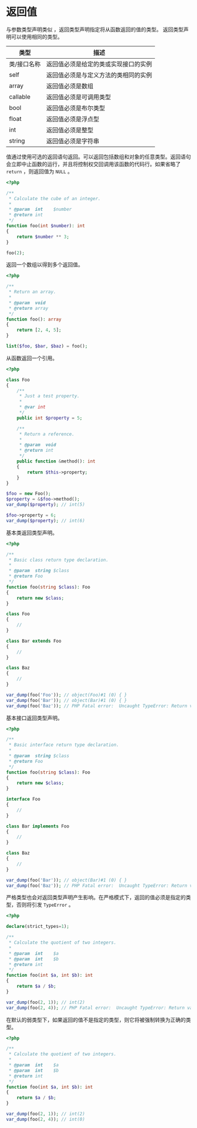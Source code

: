 # 返回值

与参数类型声明类似 ，返回类型声明指定将从函数返回的值的类型。 返回类型声明可以使用相同的类型。

| 类型        | 描述                                 |
| ----------- | ------------------------------------ |
| 类/接口名称 | 返回值必须是给定的类或实现接口的实例 |
| self        | 返回值必须是与定义方法的类相同的实例 |
| array       | 返回值必须是数组                     |
| callable    | 返回值必须是可调用类型               |
| bool        | 返回值必须是布尔类型                 |
| float       | 返回值必须是浮点型                   |
| int         | 返回值必须是整型                     |
| string      | 返回值必须是字符串                   |

值通过使用可选的返回语句返回。可以返回包括数组和对象的任意类型。返回语句会立即中止函数的运行，并且将控制权交回调用该函数的代码行。如果省略了 `return` ，则返回值为 `NULL` 。

```php
<?php

/**
 * Calculate the cube of an integer.
 *
 * @param  int    $number
 * @return int
 */
function foo(int $number): int
{
    return $number ** 3;
}

foo(2);

```

返回一个数组以得到多个返回值。

```php
<?php

/**
 * Return an array.
 *
 * @param  void
 * @return array
 */
function foo(): array
{
    return [2, 4, 5];
}

list($foo, $bar, $baz) = foo();

```

从函数返回一个引用。

```php
<?php

class Foo
{
    /**
     * Just a test property.
     *
     * @var int
     */
    public int $property = 5;

    /**
     * Return a reference.
     *
     * @param  void
     * @return int
     */
    public function &method(): int
    {
        return $this->property;
    }
}

$foo = new Foo();
$property = &$foo->method();
var_dump($property); // int(5)

$foo->property = 6;
var_dump($property); // int(6)

```

基本类返回类型声明。

```php
<?php

/**
 * Basic class return type declaration.
 *
 * @param  string $class
 * @return Foo
 */
function foo(string $class): Foo
{
    return new $class;
}

class Foo
{
    //
}

class Bar extends Foo
{
    //
}

class Baz
{
    //
}

var_dump(foo('Foo')); // object(Foo)#1 (0) { }
var_dump(foo('Bar')); // object(Bar)#1 (0) { }
var_dump(foo('Baz')); // PHP Fatal error:  Uncaught TypeError: Return value of foo() must be an instance of Foo, instance of Baz returned.

```

基本接口返回类型声明。

```php
<?php

/**
 * Basic interface return type declaration.
 *
 * @param  string $class
 * @return Foo
 */
function foo(string $class): Foo
{
    return new $class;
}

interface Foo
{
    //
}

class Bar implements Foo
{
    //
}

class Baz
{
    //
}

var_dump(foo('Bar')); // object(Bar)#1 (0) { }
var_dump(foo('Baz')); // PHP Fatal error:  Uncaught TypeError: Return value of foo() must implement interface Foo, instance of Baz returned.

```

严格类型也会对返回类型声明产生影响。在严格模式下，返回的值必须是指定的类型，否则将引发 `TypeError` 。

```php
<?php

declare(strict_types=1);

/**
 * Calculate the quotient of two integers.
 *
 * @param  int    $a
 * @param  int    $b
 * @return int
 */
function foo(int $a, int $b): int
{
    return $a / $b;
}

var_dump(foo(2, 1)); // int(2)
var_dump(foo(2, 4)); // PHP Fatal error:  Uncaught TypeError: Return value of foo() must be of the type int, float returned.

```

在默认的弱类型下，如果返回的值不是指定的类型，则它将被强制转换为正确的类型。

```php
<?php

/**
 * Calculate the quotient of two integers.
 *
 * @param  int    $a
 * @param  int    $b
 * @return int
 */
function foo(int $a, int $b): int
{
    return $a / $b;
}

var_dump(foo(2, 1)); // int(2)
var_dump(foo(2, 4)); // int(0)

```

